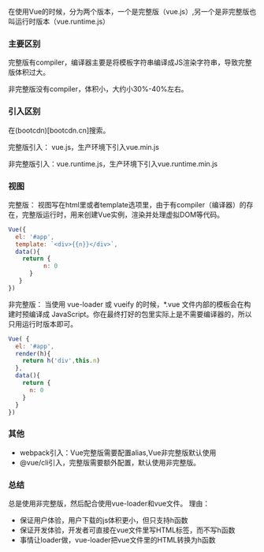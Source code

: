 在使用Vue的时候，分为两个版本，一个是完整版（vue.js）,另一个是非完整版也叫运行时版本（vue.runtime.js）

### 主要区别

完整版有compiler，编译器主要是将模板字符串编译成JS渲染字符串，导致完整版体积过大。

非完整版没有compiler，体积小，大约小30%-40%左右。

### 引入区别

在(bootcdn)[bootcdn.cn]搜索。

完整版引入： vue.js，生产环境下引入vue.min.js

非完整版引入：vue.runtime.js，生产环境下引入vue.runtime.min.js

### 视图

完整版：
视图写在html里或者template选项里，由于有compiler（编译器）的存在，完整版运行时，用来创建Vue实例，渲染并处理虚拟DOM等代码。
~~~js
Vue({
  el: '#app',
  template: `<div>{{n}}</div>`,
  data(){
    return {
          n: 0
      }
   }
})
~~~

非完整版：
当使用 vue-loader 或 vueify 的时候，*.vue 文件内部的模板会在构建时预编译成 JavaScript。你在最终打好的包里实际上是不需要编译器的，所以只用运行时版本即可。
~~~js
Vue( {
  el: '#app',
  render(h){
    return h('div',this.n)
  },
  data(){
    return {
      n: 0
    }
  }
})
~~~

### 其他

* webpack引入：Vue完整版需要配置alias,Vue非完整版默认使用
* @vue/cli引入，完整版需要额外配置，默认使用非完整版。

### 总结

总是使用非完整版，然后配合使用vue-loader和vue文件。
理由：
* 保证用户体验，用户下载的js体积更小，但只支持h函数
* 保证开发体验，开发者可直接在vue文件里写HTML标签，而不写h函数
* 事情让loader做，vue-loader把vue文件里的HTML转换为h函数